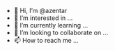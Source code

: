 - 👋 Hi, I’m @azentar
- 👀 I’m interested in ...
- 🌱 I’m currently learning ...
- 💞️ I’m looking to collaborate on ...
- 📫 How to reach me ...

<!---
azentar/azentar is a ✨ special ✨ repository because its `README.md` (this file) appears on your GitHub profile.
You can click the Preview link to take a look at your changes.
--->
